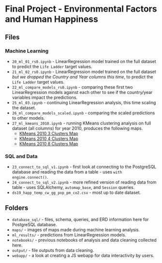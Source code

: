 # Final Project - Environmental Factors and Human Happiness

## Files

### Machine Learning

* `20_ml_01_rs0.ipynb` - LinearRegression model trained on the full dataset to predict the `Life Ladder` target values.
* `21_ml_02_rs0.ipynb` - LinearRegression model trained on the full dataset _but we dropped the Country and Year columns this time_, to predict the `Life Ladder` target values.
* `22_ml_compare_models_rs0.ipynb` - comparing these first two LinearRegression models against each other to see if the country/year variables impact the predictions.
* `25_ml_03.ipynb` - continuing LinearRegression analysis, this time scaling the dataset.
* `26_ml_compare_models_scaled.ipynb` - comparing the scaled predictions to other models.
* `27_ml_kmeans_2010.ipynb` - running KMeans clustering analysis on full dataset (all columns) for year 2010, produces the following maps.
  * [KMeans 2010 3 Clusters Map](maps/27_k3_2010.png)
  * [KMeans 2010 4 Clusters Map](maps/27_k4_2010.png)
  * [KMeans 2010 8 Clusters Map](maps/27_k8_2010.png)

### SQL and Data

* `23_connect_to_sql_v1.ipynb` - first look at connecting to the PostgreSQL database and reading the data from a table - uses `with engine.connect()`.
* `24_connect_to_sql_v2.ipynb` - more refined version of reading data from table - uses SQLAlchemy, `automap_base`, and `Session` queries.
* `ds19_happ_temp_cw_gg_pop_pm_co2.csv` - most up to date dataset.

## Folders

* `database_sql/` - files, schema, queries, and ERD information here for PostgreSQL database.
* `maps/` - images of maps made during machine learning analysis.
* `ml_results/` - predictions from LinearRegression models.
* `notebooks/` - previous notebooks of analysis and data cleaning collected here.
* `output/` - file outputs from data cleaning.
* `webapp/` - a look at creating a JS webapp for data interactivity by users.

